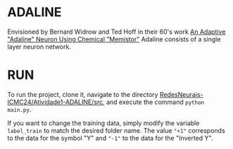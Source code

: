 # ADALINE

Envisioned by Bernard Widrow and Ted Hoff in their 60's work [An Adaptive "Adaline" Neuron Using Chemical "Memistor"](https://isl.stanford.edu/~widrow/papers/t1960anadaptive.pdf)
Adaline consists of a single layer neuron network.

# RUN

To run the project, clone it, navigate to the directory [RedesNeurais-ICMC24/Atividade1-ADALINE/src](https://github.com/rafflezs/RedesNeurais-ICMC24/tree/main/Atividade1-ADALINE/src), and execute the command ```python main.py```.

If you want to change the training data, simply modify the variable ```label_train``` to match the desired folder name. The value ```"+1"``` corresponds to the data for the symbol "Y" and ```"-1"``` to the data for the "Inverted Y".
